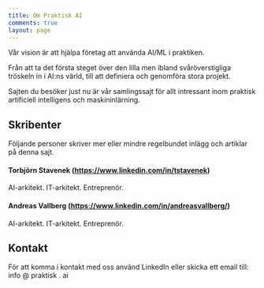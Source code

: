 ```yaml
---
title: Om Praktisk AI
comments: true
layout: page
---
```


Vår vision är att hjälpa företag att använda AI/ML i praktiken. 

Från att ta det första steget över den lilla men ibland svåröverstigliga tröskeln in i AI:ns värld, till att definiera och genomföra stora projekt.

Sajten du besöker just nu är vår samlingssajt för allt intressant inom praktisk artificiell intelligens och maskininlärning.

## Skribenter
Följande personer skriver mer eller mindre regelbundet inlägg och artiklar på denna sajt.

#### Torbjörn Stavenek (https://www.linkedin.com/in/tstavenek)
AI-arkitekt. IT-arkitekt. Entreprenör.

#### Andreas Vallberg (https://www.linkedin.com/in/andreasvallberg/)
AI-arkitekt. IT-arkitekt. Entreprenör.

## Kontakt
För att komma i kontakt med oss använd LinkedIn eller skicka ett email till: info @ praktisk . ai 
